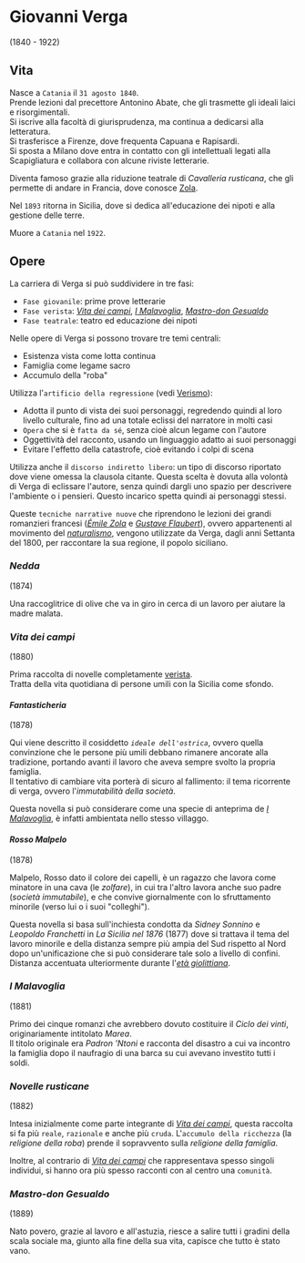# Giovanni Verga
(1840 - 1922)

## Vita

Nasce a `Catania` il `31 agosto 1840`.\
Prende lezioni dal precettore Antonino Abate, che gli trasmette gli ideali laici e risorgimentali.\
Si iscrive alla facoltà di giurisprudenza, ma continua a dedicarsi alla letteratura.\
Si trasferisce a Firenze, dove frequenta Capuana e Rapisardi.\
Si sposta a Milano dove entra in contatto con gli intellettuali legati alla Scapigliatura e collabora con alcune riviste letterarie.

Diventa famoso grazie alla riduzione teatrale di *Cavalleria rusticana*, che gli permette di andare in Francia, dove conosce [Zola][emile-zola].

Nel `1893` ritorna in Sicilia, dove si dedica all'educazione dei nipoti e alla gestione delle terre.

Muore a `Catania` nel `1922`.

## Opere

La carriera di Verga si può suddividere in tre fasi:
- `Fase giovanile`: prime prove letterarie
- `Fase verista`: [*Vita dei campi*][vita-dei-campi], [*I Malavoglia*][malavoglia], [*Mastro-don Gesualdo*][mastro-don-gesualdo]
- `Fase teatrale`: teatro ed educazione dei nipoti

Nelle opere di Verga si possono trovare tre temi centrali:
- Esistenza vista come lotta continua
- Famiglia come legame sacro
- Accumulo della "roba"

Utilizza l'`artificio della regressione` (vedi [Verismo][verismo]):
- Adotta il punto di vista dei suoi personaggi, regredendo quindi al loro livello culturale, fino ad una totale eclissi del narratore in molti casi
- `Opera` che si è `fatta da sé`, senza cioè alcun legame con l'autore
- Oggettività del racconto, usando un linguaggio adatto ai suoi personaggi
- Evitare l'effetto della catastrofe, cioè evitando i colpi di scena

Utilizza anche il `discorso indiretto libero`: un tipo di discorso riportato dove viene omessa la clausola citante. Questa scelta è dovuta alla volontà di Verga di eclissare l'autore, senza quindi dargli uno spazio per descrivere l'ambiente o i pensieri. Questo incarico spetta quindi ai personaggi stessi.

Queste `tecniche narrative nuove` che riprendono le lezioni dei grandi romanzieri francesi ([*Émile Zola*][emile-zola] e [*Gustave Flaubert*][gustave-flaubert]), ovvero appartenenti al movimento del [*naturalismo*][naturalismo], vengono utilizzate da Verga, dagli anni Settanta del 1800, per raccontare la sua regione, il popolo siciliano.

### *Nedda*
(1874)

Una raccoglitrice di olive che va in giro in cerca di un lavoro per aiutare la madre malata.

### *Vita dei campi*
(1880)

Prima raccolta di novelle completamente [verista][verismo].\
Tratta della vita quotidiana di persone umili con la Sicilia come sfondo.

#### *Fantasticheria*
(1878)

Qui viene descritto il cosiddetto *`ideale dell'ostrica`*, ovvero quella convinzione che le persone più umili debbano rimanere ancorate alla tradizione, portando avanti il lavoro che aveva sempre svolto la propria famiglia.\
Il tentativo di cambiare vita porterà di sicuro al fallimento: il tema ricorrente di verga, ovvero l'*immutabilità della società*.

Questa novella si può considerare come una specie di anteprima de [*I Malavoglia*][malavoglia], è infatti ambientata nello stesso villaggo.

#### *Rosso Malpelo*
(1878)

Malpelo, Rosso dato il colore dei capelli, è un ragazzo che lavora come minatore in una cava (le *zolfare*), in cui tra l'altro lavora anche suo padre (*società immutabile*), e che convive giornalmente con lo sfruttamento minorile (verso lui o i suoi "colleghi").

Questa novella si basa sull'inchiesta condotta da *Sidney Sonnino* e *Leopoldo Franchetti* in *La Sicilia nel 1876* (1877) dove si trattava il tema del lavoro minorile e della distanza sempre più ampia del Sud rispetto al Nord dopo un'unificazione che si può considerare tale solo a livello di confini. Distanza accentuata ulteriormente durante l'[*età giolittiana*][eta-giolittiana].

### *I Malavoglia*
(1881)

Primo dei cinque romanzi che avrebbero dovuto costituire il *Ciclo dei vinti*, originariamente intitolato *Marea*.\
Il titolo originale era *Padron 'Ntoni* e racconta del disastro a cui va incontro la famiglia dopo il naufragio di una barca su cui avevano investito tutti i soldi.

### *Novelle rusticane*
(1882)

Intesa inizialmente come parte integrante di [*Vita dei campi*][vita-dei-campi], questa raccolta si fa più `reale`, `razionale` e anche più `cruda`. L'`accumulo della ricchezza` (la *religione della roba*) prende il sopravvento sulla *religione della famiglia*.

Inoltre, al contrario di [*Vita dei campi*][vita-dei-campi] che rappresentava spesso singoli individui, si hanno ora più spesso racconti con al centro una `comunità`.

### *Mastro-don Gesualdo*
(1889)

Nato povero, grazie al lavoro e all'astuzia, riesce a salire tutti i gradini della scala sociale ma, giunto alla fine della sua vita, capisce che tutto è stato vano.

[malavoglia]: #i-malavoglia
[mastro-don-gesualdo]: #mastro-don-gesualdo
[vita-dei-campi]: #vita-dei-campi

[emile-zola]: Emile-Zola.md
[gustave-flaubert]: Gustave-Flaubert.md
[naturalismo]: Naturalismo.md
[verismo]: Verismo.md

[eta-giolittiana]: https://storia.alexsandri.com/Eta-giolittiana-e-Belle-epoque#il-doppio-volto-di-giolitti
